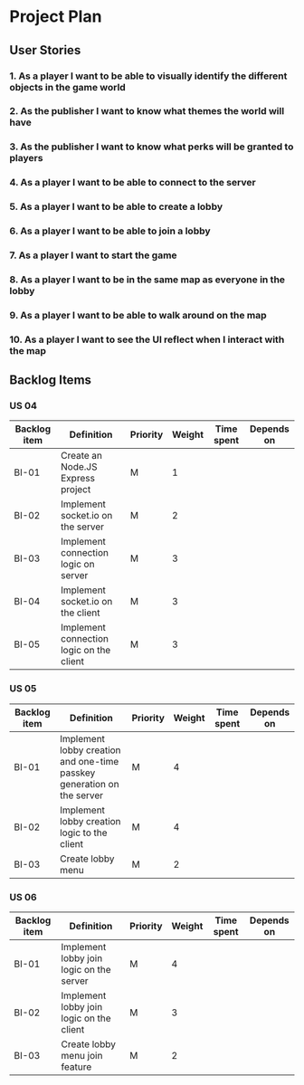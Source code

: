 # Project Plan

## User Stories

### 1. As a player I want to be able to visually identify the different objects in the game world

### 2. As the publisher I want to know what themes the world will have

### 3. As the publisher I want to know what perks will be granted to players

### 4. As a player I want to be able to connect to the server

### 5. As a player I want to be able to create a lobby

### 6. As a player I want to be able to join a lobby

### 7. As a player I want to start the game

### 8. As a player I want to be in the same map as everyone in the lobby

### 9. As a player I want to be able to walk around on the map

### 10. As a player I want to see the UI reflect when I interact with the map

## Backlog Items

### US 04

Backlog item | Definition | Priority | Weight | Time spent | Depends on |
| -| -| -| -| -| -|
| BI-01 | Create an Node.JS Express project | M | 1
| BI-02 | Implement socket.io on the server | M | 2 |
| BI-03 | Implement connection logic on server | M | 3 |
| BI-04 | Implement socket.io on the client | M | 3 |
| BI-05 | Implement connection logic on the client | M | 3 |

### US 05

Backlog item | Definition | Priority | Weight | Time spent | Depends on |
| -| -| -| -| -| -|
| BI-01 | Implement lobby creation and one-time passkey generation on the server | M | 4 |
| BI-02 | Implement lobby creation logic to the client | M | 4 |
| BI-03 | Create lobby menu | M | 2 |

### US 06

Backlog item | Definition | Priority | Weight | Time spent | Depends on |
| -| -| -| -| -| -|
| BI-01 | Implement lobby join logic on the server | M | 4 |
| BI-02 | Implement lobby join logic on the client | M | 3 |
| BI-03 | Create lobby menu join feature | M | 2 |
